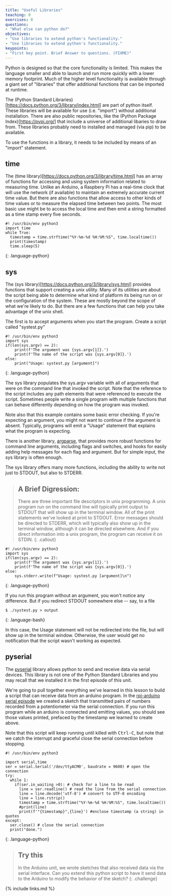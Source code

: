 ```yaml
---
title: "Useful Libraries"
teaching: 0
exercises: 0
questions:
- "What else can python do?"
objectives:
- "Use libraries to extend python's functionality."
- "Use libraries to extend python's functionality."
keypoints:
- "First key point. Brief Answer to questions. (FIXME)"
---
```


Python is designed so that the core functionality is limited. This makes the language smaller and able to launch and run more quickly with a lower memory footprint. Much of the higher level functionality is available through a giant set of "libraries" that offer additional functions that can be imported at runtime.

The (Python Standard Libraries)[https://docs.python.org/3/library/index.html] are part of python itself. These libraries will be available for use (i.e. "import") without additional installation. There are also public repositories, like the (Python Package Index)[https://pypi.org/] that include a universe of additional libaries to draw from. These libraries probably need to installed and managed (via pip) to be available.

To use the functions in a library, it needs to be included by means of an "import" statement.

## time

The (time library)[https://docs.python.org/3/library/time.html] has an array of functions for accessing and using system information related to measuring time. Unlike an Arduino, a Raspbery Pi has a real-time clock that will use the network (if available) to maintain an extremely accurate current time value. But there are also functions that allow access to other kinds of time values or to measure the elapsed time between two points. The most basic use might be to access the local time and then emit a string formatted as a time stamp every five seconds.

~~~
#! /usr/bin/env python3
import time
while True:
  timestamp = time.strftime("%Y-%m-%d %H:%M:%S", time.localtime())
  print(timestamp)
  time.sleep(5)
~~~
{: .language-python}

## sys

The (sys library)[https://docs.python.org/3/library/sys.html] provides functions that support creating a unix utility. Many of its utilities are about the script being able to determine what kind of platform its being run on or the configuration of the system. These are mostly beyond the scope of what we're likely to do. But there are a few functions that can help you take advantage of the unix shell.

The first is to accept arguments when you start the program. Create a script called "systest.py"

~~~
#! /usr/bin/env python3
import sys
if(len(sys.argv) == 2):
    print(f'The argument was {sys.argv[1]}.')
    print(f'The name of the script was {sys.argv[0]}.')
else:
    print("Usage: systest.py [argument]")
~~~
{: .language-python}

The sys library populates the sys.argv variable with all of arguments that were on the command line that invoked the script. Note that the reference to the script includes any path elements that were referenced to execute the script. Sometimes people write a single program with multiple functions that can behave differently depending on how the program was invoked.

Note also that this example contains some basic error checking. If you're expecting an argument, you might not want to continue if the argument is absent. Typically, programs will emit a "Usage" statement that explains what the program is expecting.

There is another library, [argparse](https://docs.python.org/3/library/argparse.html), that provides more robust functions for command line arguments, including flags and switches, and hooks for easily adding help messages for each flag and argument. But for simple input, the sys library is often enough.

The sys library offers many more functions, including the ability to write not just to STDOUT, but also to STDERR.

> ## A Brief Digression:
>
>There are three important file descriptors in unix programming. A unix program run on the command line will typically print output to STDOUT that will show up in the terminal window. All of the print statements we've looked at print to STDOUT. Error messages should be directed to STDERR, which will typically also show up in the terminal window, although it can be directed elsewhere.  And if you direct information into a unix program, the program can receive it on STDIN.
{: .callout}

~~~
#! /usr/bin/env python3
import sys
if(len(sys.argv) == 2):
    print(f'The argument was {sys.argv[1]}.')
    print(f'The name of the script was {sys.argv[0]}.')
else:
    sys.stderr.write(f"Usage: systest.py [argument]\n")
~~~
{: .language-python}

If you run this program without an argument, you won't notice any difference. But if you redirect STDOUT somewhere else -- say, to a file

~~~
$ ./systest.py > output
~~~
{: .language-bash}

In this case, the Usage statement will not be redirected into the file, but will show up in the terminal window. Otherwise, the user would get no notification that the script wasn't working as expected.  

## pyserial

The [pyserial](https://github.com/pyserial/pyserial) library allows python to send and receive data via serial devices. This library is not one of the Python Standard Libraries and you may recall that we installed it in the first episode of this unit.

We're going to pull together everything we've learned in this lesson to build a script that can receive data from an arduino program. In the [rpi-arduino serial episode](https://limako.github.io/rpi-arduino/06-serial/index.html) we created a sketch that transmitted pairs of numbers recorded from a potentiometer via the serial connection. If you run this program while an arduino is connected and emitting values, you should see those values printed, prefaced by the timestamp we learned to create above.

Note that this script will keep running until killed with <kbd>Ctrl-C</kbd>, but note that we catch the interrupt and graceful close the serial connection before stopping.

~~~
#! /usr/bin/env python3

import serial,time
ser = serial.Serial('/dev/ttyACM0', baudrate = 9600) # open the connection
try:
  while 1:
    if(ser.in_waiting >0): # check for a line to be read
      line = ser.readline() # read the line from the serial connection
      line = line.decode('utf-8') # convert to UTF-8 encoding
      line = line.rstrip()
      timestamp = time.strftime("%Y-%m-%d %H:%M:%S", time.localtime())
      #print(line)
      print(f'"{timestamp}",{line}') #enclose timestamp (a string) in quotes
except:
  ser.close() # close the serial connection
  print("done.")
~~~
{: .language-python}

> ## Try this
>
> In the Arduino unit, we wrote sketches that also received data via the serial interface. Can you extend this python script to have it send data to the Arduino to modify the behavior of the sketch?
{: .challenge}

{% include links.md %}
